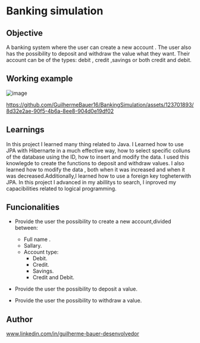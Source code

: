 # Banking simulation                                                                          
## Objective                           
A banking system where the user can create a new account .
The user also has the possibility to deposit and withdraw the value what they want.
Their account can be of the types: debit , credit ,savings or both credit and debit.                              
   
## Working example                      
![image](https://github.com/GuilhermeBauer16/BankingSimulation/assets/123701893/25fcad3a-c31d-4b03-8c7a-39c154b005a4)


https://github.com/GuilhermeBauer16/BankingSimulation/assets/123701893/8d32e2ae-90f5-4b6a-8ee8-904d0e19df02



## Learnings              
In this project I learned many thing related to Java.
I Learned how to use JPA with Hibernarte in a much effective way, how to select 
specific colluns of the database using the ID, how to insert  and modify the data.
I used this knowlegde to create the functions to deposit and withdraw values.
I also learned how to modify the data , both when it  was increased and when it
was decreased.Additionally,I learned how to use a foreign key togheterwith  JPA.
In this project I advanced in my abillitys to search,
I inproved my capacibilities related to logical programming.

## Funcionalities
* Provide the user the possibility to create a new account,divided between:
    * Full name .
    * Sallary.
    * Account type:
      * Debit.
      * Credit.
      * Savings.
      * Credit and Debit.
        
* Provide the user the possibility to deposit a value.
  
* Provide the user the possibility to withdraw a value.
  
## Author
 www.linkedin.com/in/guilherme-bauer-desenvolvedor
  
